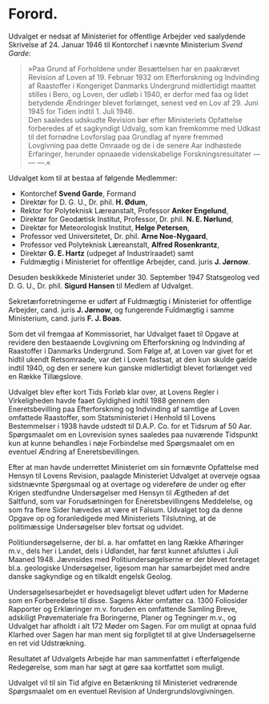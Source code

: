 # Forord.

Udvalget er nedsat af Ministeriet for offentlige Arbejder ved saalydende Skrivelse af 24. Januar 1946 til Kontorchef i nævnte Ministerium *Svend Garde*:

> »Paa Grund af Forholdene under Besættelsen har en paakrævet Revision af Loven af 19. Februar 1932 om Efterforskning og Indvinding af Raastoffer i Kongeriget Danmarks Undergrund midlertidigt maattet stilles i Bero, og Loven, der udløb i 1940, er derfor med faa og lidet betydende Ændringer blevet forlænget, senest ved en Lov af 29. Juni 1945 for Tiden indtil 1. Juli 1946.  
> Den saaledes udskudte Revision bør efter Ministeriets Opfattelse forberedes af et sagkyndigt Udvalg, som kan fremkomme med Udkast til det fornødne Lovforslag paa Grundlag af nyere fremmed Lovgivning paa dette Omraade og de i de senere Aar indhøstede Erfaringer, herunder opnaaede videnskabelige Forskningsresultater –– –– ––.«

Udvalget kom til at bestaa af følgende Medlemmer:

- Kontorchef **Svend Garde**, Formand  
- Direktør for D. G. U., Dr. phil. **H. Ødum**,  
- Rektor for Polyteknisk Læreanstalt, Professor **Anker Engelund**,  
- Direktør for Geodætisk Institut, Professor, Dr. phil. **N. E. Nørlund**,  
- Direktør for Meteorologisk Institut, **Helge Petersen**,  
- Professor ved Universitetet, Dr. phil. **Arne Noe-Nygaard**,  
- Professor ved Polyteknisk Læreanstalt, **Alfred Rosenkrantz**,  
- Direktør **G. E. Hartz** (udpeget af Industriraadet) samt  
- Fuldmægtig i Ministeriet for offentlige Arbejder, cand. juris **J. Jørnow**.

Desuden beskikkede Ministeriet under 30. September 1947 Statsgeolog ved D. G. U., Dr. phil. **Sigurd Hansen** til Medlem af Udvalget.

Sekretærforretningerne er udført af Fuldmægtig i Ministeriet for offentlige Arbejder, cand. juris **J. Jørnow**, og fungerende Fuldmægtig i samme Ministerium, cand. juris **F. J. Boas**.

Som det vil fremgaa af Kommissoriet, har Udvalget faaet til Opgave at revidere den bestaaende Lovgivning om Efterforskning og Indvinding af Raastoffer i Danmarks Undergrund. Som Følge af, at Loven var givet for et hidtil ukendt Retsomraade, var det i Loven fastsat, at den kun skulde gælde indtil 1940, og den er senere kun ganske midlertidigt blevet forlænget ved en Række Tillægslove.

Udvalget blev efter kort Tids Forløb klar over, at Lovens Regler i Virkeligheden havde faaet Gyldighed indtil 1988 gennem den Eneretsbevilling paa Efterforskning og Indvinding af samtlige af Loven omfattede Raastoffer, som Statsministeriet i Henhold til Lovens Bestemmelser i 1938 havde udstedt til D.A.P. Co. for et Tidsrum af 50 Aar. Spørgsmaalet om en Lovrevision synes saaledes paa nuværende Tidspunkt kun at kunne behandles i nøje Forbindelse med Spørgsmaalet om en eventuel Ændring af Eneretsbevillingen.

Efter at man havde underrettet Ministeriet om sin fornævnte Opfattelse med Hensyn til Lovens Revision, paalagde Ministeriet Udvalget at overveje ogsaa sidstnævnte Spørgsmaal og at overtage og videreføre de under og efter Krigen stedfundne Undersøgelser med Hensyn til Ægtheden af det Saltfund, som var Forudsætningen for Eneretsbevillingens Meddelelse, og som fra flere Sider hævedes at være et Falsum. Udvalget tog da denne Opgave op og foranledigede med Ministeriets Tilslutning, at de politimæssige Undersøgelser blev fortsat og udvidet.

Politiundersøgelserne, der bl. a. har omfattet en lang Række Afhøringer m.v., dels her i Landet, dels i Udlandet, har først kunnet afsluttes i Juli Maaned 1948. Jævnsides med Politiundersøgelserne er der blevet foretaget bl.a. geologiske Undersøgelser, ligesom man har samarbejdet med andre danske sagkyndige og en tilkaldt engelsk Geolog.

Undersøgelsesarbejdet er hovedsageligt blevet udført uden for Møderne som en Forberedelse til disse. Sagens Akter omfatter ca. 1300 Foliosider Rapporter og Erklæringer m.v. foruden en omfattende Samling Breve, adskiligt Prøvemateriale fra Boringerne, Planer og Tegninger m.v., og Udvalget har afholdt i alt 172 Møder om Sagen. For om muligt at opnaa fuld Klarhed over Sagen har man ment sig forpligtet til at give Undersøgelserne en ret vid Udstrækning.

Resultatet af Udvalgets Arbejde har man sammenfattet i efterfølgende Redegørelse, som man har søgt at gøre saa kortfattet som muligt.

Udvalget vil til sin Tid afgive en Betænkning til Ministeriet vedrørende Spørgsmaalet om en eventuel Revision af Undergrundslovgivningen.
